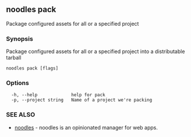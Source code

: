 ## noodles pack

Package configured assets for all or a specified project

### Synopsis

Package configured assets for all or a specified project into a distributable tarball

```
noodles pack [flags]
```

### Options

```
  -h, --help             help for pack
  -p, --project string   Name of a project we're packing
```

### SEE ALSO

* [noodles](noodles.md)	 - noodles is an opinionated manager for web apps.


